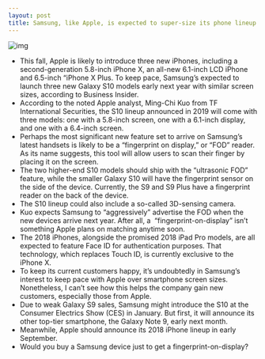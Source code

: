 ```yaml
---
layout: post
title: Samsung, like Apple, is expected to super-size its phone lineup soon
---
```

![img](http://media.idownloadblog.com/wp-content/uploads/2018/06/samsunglogo-1.jpg)
* This fall, Apple is likely to introduce three new iPhones, including a second-generation 5.8-inch iPhone X, an all-new 6.1-inch LCD iPhone and 6.5-inch “iPhone X Plus. To keep pace, Samsung’s expected to launch three new Galaxy S10 models early next year with similar screen sizes, according to Business Insider. 
* According to the noted Apple analyst, Ming-Chi Kuo from TF International Securities, the S10 lineup announced in 2019 will come with three models: one with a 5.8-inch screen, one with a 6.1-inch display, and one with a 6.4-inch screen.
* Perhaps the most significant new feature set to arrive on Samsung’s latest handsets is likely to be a “fingerprint on display,” or “FOD” reader. As its name suggests, this tool will allow users to scan their finger by placing it on the screen.
* The two higher-end S10 models should ship with the “ultrasonic FOD” feature, while the smaller Galaxy S10 will have the fingerprint sensor on the side of the device. Currently, the S9 and S9 Plus have a fingerprint reader on the back of the device.
* The S10 lineup could also include a so-called 3D-sensing camera.
* Kuo expects Samsung to “aggressively” advertise the FOD when the new devices arrive next year. After all, a  “fingerprint-on-display” isn’t something Apple plans on matching anytime soon.
* The 2018 iPhones, alongside the promised 2018 iPad Pro models, are all expected to feature Face ID for authentication purposes. That technology, which replaces Touch ID, is currently exclusive to the iPhone X.
* To keep its current customers happy, it’s undoubtedly in Samsung’s interest to keep pace with Apple over smartphone screen sizes. Nonetheless, I can’t see how this helps the company gain new customers, especially those from Apple.
* Due to weak Galaxy S9 sales, Samsung might introduce the S10 at the Consumer Electrics Show (CES) in January. But first, it will announce its other top-tier smartphone, the Galaxy Note 9, early next month.
* Meanwhile, Apple should announce its 2018 iPhone lineup in early September.
* Would you buy a Samsung device just to get a fingerprint-on-display?

